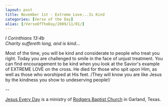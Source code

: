 ```yaml
---
layout: post
title: November 1st - Extreme Love...Is Kind
categories: [Verse of the Day]
alias: [/VerseOfTheDay/2009/11/01/]
---
```


_I Corinthians 13:4b  
Charity suffereth long, and is kind..._

Most of the time, you will be kind and considerate to people who
treat you right. Today you are challenged to smile in the face of
unjust treatment. You can find encouragement to be kind when you look
at the Savior's example of EXTREME LOVE on the cross. He died for
those who spit upon Him, as well as those who worshiped at His feet.
/They will know you are like Jesus by the kindness you show to
undeserving people!/

 --

<a href=http://jesuseveryday.net>Jesus Every Day</a> is a ministry of <a href=http://rodgersbaptist.net>Rodgers Baptist Church</a> in Garland, Texas.
